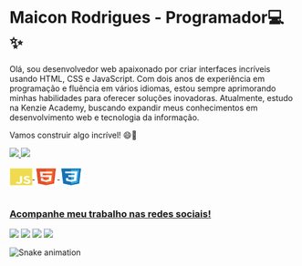 <h1>Maicon Rodrigues - Programador💻✨</h1>

<p>Olá, sou desenvolvedor web apaixonado por criar interfaces incríveis usando HTML, CSS e JavaScript. Com dois anos de experiência em programação e fluência em vários idiomas, estou sempre aprimorando minhas habilidades para oferecer soluções inovadoras. Atualmente, estudo na Kenzie Academy, buscando expandir meus conhecimentos em desenvolvimento web e tecnologia da informação.</p>
<p>Vamos construir algo incrível! 😄🚀</p>
 <div>
   <a href="https://github.com/Mr-programador">
   <img height="180em" src="https://github-readme-stats.vercel.app/api?username=Mr-programador&show_icons=true&theme=github_dark&include_all_commits=true&count_private=true"/>
   <img height="180em" src="https://github-readme-stats.vercel.app/api/top-langs/?username=Mr-programador&layout=compact&langs_count=6&theme=github_dark"/>

</div>
<div style="display: inline_block"><br>
  <img align="center" alt="JS" height="30" width="40" src="https://raw.githubusercontent.com/devicons/devicon/master/icons/javascript/javascript-plain.svg">
  <img align="center" alt="HTML" height="30" width="40" src="https://raw.githubusercontent.com/devicons/devicon/master/icons/html5/html5-original.svg">
  <img align="center" alt="CSS" height="30" width="40" src="https://raw.githubusercontent.com/devicons/devicon/master/icons/css3/css3-original.svg">
</div>
 
 <br>
 
  ### Acompanhe meu trabalho nas redes sociais!
 
<div> 
  <a href="#" target="_blank"><img src="https://img.shields.io/badge/YouTube-FF0000?style=for-the-badge&logo=youtube&logoColor=white" target="_blank"></a>
  <a href="https://instagram.com/mrprogramador" target="_blank"><img src="https://img.shields.io/badge/-Instagram-%23E4405F?style=for-the-badge&logo=instagram&logoColor=white" target="_blank"></a>
  <a href = "mailto:mrprogramador@outlook.com"><img src="https://img.shields.io/badge/-Gmail-%23333?style=for-the-badge&logo=gmail&logoColor=white" target="_blank"></a>
  <a href="https://www.linkedin.com/in/mrprogramador" target="_blank"><img src="https://img.shields.io/badge/-LinkedIn-%230077B5?style=for-the-badge&logo=linkedin&logoColor=white" target="_blank"></a> 
 
  ![Snake animation](https://github.com/Mr-programador/Mr-programador/blob/output/github-contribution-grid-snake.svg)

</div>
